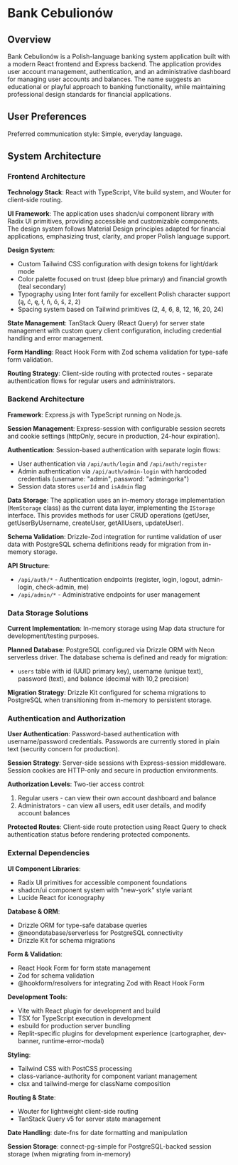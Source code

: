 # Bank Cebulionów

## Overview

Bank Cebulionów is a Polish-language banking system application built with a modern React frontend and Express backend. The application provides user account management, authentication, and an administrative dashboard for managing user accounts and balances. The name suggests an educational or playful approach to banking functionality, while maintaining professional design standards for financial applications.

## User Preferences

Preferred communication style: Simple, everyday language.

## System Architecture

### Frontend Architecture

**Technology Stack**: React with TypeScript, Vite build system, and Wouter for client-side routing.

**UI Framework**: The application uses shadcn/ui component library with Radix UI primitives, providing accessible and customizable components. The design system follows Material Design principles adapted for financial applications, emphasizing trust, clarity, and proper Polish language support.

**Design System**: 
- Custom Tailwind CSS configuration with design tokens for light/dark mode
- Color palette focused on trust (deep blue primary) and financial growth (teal secondary)
- Typography using Inter font family for excellent Polish character support (ą, ć, ę, ł, ń, ó, ś, ź, ż)
- Spacing system based on Tailwind primitives (2, 4, 6, 8, 12, 16, 20, 24)

**State Management**: TanStack Query (React Query) for server state management with custom query client configuration, including credential handling and error management.

**Form Handling**: React Hook Form with Zod schema validation for type-safe form validation.

**Routing Strategy**: Client-side routing with protected routes - separate authentication flows for regular users and administrators.

### Backend Architecture

**Framework**: Express.js with TypeScript running on Node.js.

**Session Management**: Express-session with configurable session secrets and cookie settings (httpOnly, secure in production, 24-hour expiration).

**Authentication**: Session-based authentication with separate login flows:
- User authentication via `/api/auth/login` and `/api/auth/register`
- Admin authentication via `/api/auth/admin-login` with hardcoded credentials (username: "admin", password: "admingorka")
- Session data stores `userId` and `isAdmin` flag

**Data Storage**: The application uses an in-memory storage implementation (`MemStorage` class) as the current data layer, implementing the `IStorage` interface. This provides methods for user CRUD operations (getUser, getUserByUsername, createUser, getAllUsers, updateUser).

**Schema Validation**: Drizzle-Zod integration for runtime validation of user data with PostgreSQL schema definitions ready for migration from in-memory storage.

**API Structure**:
- `/api/auth/*` - Authentication endpoints (register, login, logout, admin-login, check-admin, me)
- `/api/admin/*` - Administrative endpoints for user management

### Data Storage Solutions

**Current Implementation**: In-memory storage using Map data structure for development/testing purposes.

**Planned Database**: PostgreSQL configured via Drizzle ORM with Neon serverless driver. The database schema is defined and ready for migration:
- `users` table with id (UUID primary key), username (unique text), password (text), and balance (decimal with 10,2 precision)

**Migration Strategy**: Drizzle Kit configured for schema migrations to PostgreSQL when transitioning from in-memory to persistent storage.

### Authentication and Authorization

**User Authentication**: Password-based authentication with username/password credentials. Passwords are currently stored in plain text (security concern for production).

**Session Strategy**: Server-side sessions with Express-session middleware. Session cookies are HTTP-only and secure in production environments.

**Authorization Levels**: Two-tier access control:
1. Regular users - can view their own account dashboard and balance
2. Administrators - can view all users, edit user details, and modify account balances

**Protected Routes**: Client-side route protection using React Query to check authentication status before rendering protected components.

### External Dependencies

**UI Component Libraries**:
- Radix UI primitives for accessible component foundations
- shadcn/ui component system with "new-york" style variant
- Lucide React for iconography

**Database & ORM**:
- Drizzle ORM for type-safe database queries
- @neondatabase/serverless for PostgreSQL connectivity
- Drizzle Kit for schema migrations

**Form & Validation**:
- React Hook Form for form state management
- Zod for schema validation
- @hookform/resolvers for integrating Zod with React Hook Form

**Development Tools**:
- Vite with React plugin for development and build
- TSX for TypeScript execution in development
- esbuild for production server bundling
- Replit-specific plugins for development experience (cartographer, dev-banner, runtime-error-modal)

**Styling**:
- Tailwind CSS with PostCSS processing
- class-variance-authority for component variant management
- clsx and tailwind-merge for className composition

**Routing & State**:
- Wouter for lightweight client-side routing
- TanStack Query v5 for server state management

**Date Handling**: date-fns for date formatting and manipulation

**Session Storage**: connect-pg-simple for PostgreSQL-backed session storage (when migrating from in-memory)